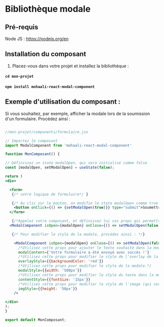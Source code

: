 # Bibliothèque modale

## Pré-requis

Node JS : https://nodejs.org/en

## Installation du composant

1. Placez-vous dans votre projet et installez la bibliothèque :

#### `cd mon-projet`
#### `npm install mohaali-react-modal-component`

## Exemple d'utilisation du composant : 

Si vous souhaitez, par exemple, afficher la modale lors de la soumission d'un formulaire. Procédez ainsi :

```jsx

//mon-projet/components/formulaire.jsx

// Importez le composant
import ModalComponent from 'mohaali-react-modal-component'

function MonComposant() {

// Définissez un state modalOpen, qui sera initialisé comme false
const [modalOpen, setModalOpen] = useState(false);

return (
<div>

  <form>
   {/* votre logique de formulaire*/ }

   {/* Au clic sur le bouton, on modifie le state modalOpen comme true */ }
    <button onClick={() => {setModalOpen(true)}} type="submit">Soumettre</button>
  </form>

   {/*Appelez votre composant, et définissez lui ces props qui permettront d'afficher la modale, et de la fermer*/}
  <ModalComponent isOpen={modalOpen} onClose={() => setModalOpen(false)}/>

   {/* Pour modifier le style de la modale, procédez ainsi : */}

    <ModalComponent isOpen={modalOpen} onClose={() => setModalOpen(false)}
      /*Utilisez cette props pour ajouter le texte souhaité dans la modale.*/
      modalContent={'Votre formulaire a été envoyé avec succès !'} 
      /*Utilisez cette props pour modifier le style de l'overlay de la modale.*/
      overlayStyle={{backgroundColor: 'red'}}
      /*Utilisez cette props pour modifier le style de la modale.*/
      modalStyle={{width: '500px'}}
      /*Utilisez cette props pour modifier le style du texte dans la modale.*/
      contentStyle={{fontSize: '15px'}}
      /*Utilisez cette props pour modifier le style de l'image (qui sert de bouton de fermeture) de la modale.*/
      imgStyle={{height: '50px'}}
    />

</div>
);
}

export default MonComposant;
```